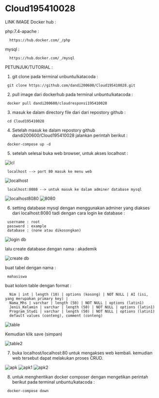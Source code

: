 # Cloud195410028

LINK IMAGE Docker hub :
   
   php:7.4-apache :
   
      https://hub.docker.com/_/php
      
      
   mysql :
   
      https://hub.docker.com/_/mysql
      
PETUNJUK/TUTORIAL :
   1. git clone pada terminal unbuntu/katacoda :
      
     git clone https://github.com/dandi200600/Cloud195410028.git
      
   2. pull image dari dockerhub pada terminal unbuntu/katacoda :
      
     docker pull dandi200600/cloudresponsi195410028
     
   3. masuk ke dalam directory file dari dari repostory github :
   
     cd Cloud195410028
      
   4. Setelah masuk ke dalam repostory github dandi200600/Cloud195410028 jalankan perintah berikut :
   
     docker-compose up -d
     
   5. setelah selesai buka web browser, untuk akses localhost :
   
![lcl](https://user-images.githubusercontent.com/57336670/103365618-0ff2a280-4af3-11eb-996d-e7307bb8732e.jpg)
   
     localhost --> port 80 masuk ke menu web
![localhost](https://user-images.githubusercontent.com/57336670/103365613-0e28df00-4af3-11eb-9744-4be866e30b3d.jpg)  
   
     localhost:8080 --> untuk masuk ke dalam adminer database mysql
![localhost8080](https://user-images.githubusercontent.com/57336670/103365617-0f5a0c00-4af3-11eb-95c6-f46a87a8a870.jpg)
![8080](https://user-images.githubusercontent.com/57336670/103365700-42040480-4af3-11eb-8d8c-d1124034a7e5.jpg)
     
   6. setting database mysql dengan menggunakan adminer yang diakses dari localhost:8080 tadi dengan cara login ke database :
   
     username : root
     password : example
     database : (none atau dikosongkan)
     
![login db](https://user-images.githubusercontent.com/57336670/103364980-a2924200-4af1-11eb-86ec-e6e585eef49b.jpg)
     
   lalu create database dengan nama : akademik

![create db](https://user-images.githubusercontent.com/57336670/103365511-d3bf4200-4af2-11eb-8f6a-3688eaed00d1.jpg)

   
   buat tabel dengan nama : 
      
     mahasiswa
   
   buat kolom table dengan format :
      
      Nim | int | length (10) | options (kosong) | NOT NULL | AI (isi, yang merupakan primary key) |
      Nama_Mhs | varchar | length (50) | NOT NULL | options (latin1)
      Jenis_Kelamin | varchar | length (50) | NOT NULL | options (latin1)
      Program_Studi | varchar | length (50) | NOT NULL | options (latin1)
      default values (conteng), comment (conteng)
      
![table](https://user-images.githubusercontent.com/57336670/103365247-36640e00-4af2-11eb-8802-c3db8475f4fb.jpg)
   
   Kemudian klik save (simpan)
   
![table2](https://user-images.githubusercontent.com/57336670/103365377-82af4e00-4af2-11eb-8155-f07113896666.jpg)

   
   7. buka localhost/localhost:80 untuk mengakses web kembali. kemudian web tersebut dapat melakukan proses CRUD.
   
![apk](https://user-images.githubusercontent.com/57336670/103365460-a96d8480-4af2-11eb-8e43-dcebbd5e7b91.jpg)
![apk1](https://user-images.githubusercontent.com/57336670/103365463-aa061b00-4af2-11eb-98e1-b0cae1b225f4.jpg)
![apk2](https://user-images.githubusercontent.com/57336670/103365456-a83c5780-4af2-11eb-8442-8f43be7ce396.jpg)

   
   8. untuk menghentikan docker composer dengan mengetikan perintah berikut pada terminal unbuntu/katacoda :
   
     docker-compose down
     
